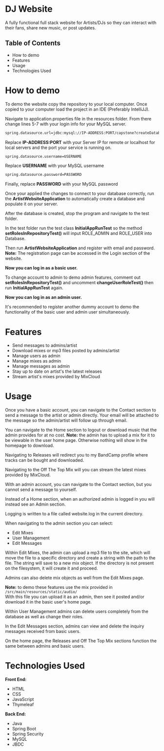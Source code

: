 # DJ Website

A fully functional full stack website for Artists/DJs so they can interact with their fans, share new music, or post updates. 

## Table of Contents

- How to demo
- Features
- Usage
- Technologies Used

# How to demo

To demo the website copy the repository to your local computer. Once copied to your computer load the project in an IDE (Preferably IntelliJJ).

Navigate to application.properties file in the resources folder. From there change lines 5-7 with your login info for your MySQL server.

```xml
spring.datasource.url=jdbc:mysql://IP-ADDRESS:PORT/capstone?createDatabaseIfNotExist=true
```
Replace **IP-ADDRESS:PORT** with your Server IP for remote or localhost for local servers and the port your service is running on.
```xml
spring.datasource.username=USERNAME
```
Replace **USERNAME** with your MySQL username
```xml
spring.datasource.password=PASSWORD
```
Finally, replace **PASSWORD** with your MySQL password

Once your applied the changes to connect to your database correctly, run the **ArtistWebsiteApplication** to automatically create a database and populate it on your server.

After the database is created, stop the program and navigate to the test folder.

In the test folder run the test class **InitialAppRunTest** so the method **setRolesInRepositoryTest()** will input ROLE_ADMIN and ROLE_USER into Database.

Then run **ArtistWebsiteApplication** and register with email and password. **Note:** The registration page can be accessed in the Login section of the website.

**Now you can log in as a basic user.**

To change account to admin to demo admin features, comment out **setRolesInRepositoryTest()** and uncomment **changeUserRoleTest()** then run **InitialAppRunTest** again.

**Now you can log in as an admin user.**

It's recommended to register another dummy account to demo the functionality of the basic user and admin user simultaneously.

# Features
- Send messages to admins/artist
- Download mixes or mp3 files posted by admins/artist
- Manage users as admin
- Manage mixes as admin
- Manage messages as admin
- Stay up to date on artist's the latest releases
- Stream artist's mixes provided by MixCloud

# Usage

Once you have a basic account, you can navigate to the Contact section to send a message to the artist or admin directly. Your email will be attached to the message so the admin/artist will follow up through email.

You can navigate to the Home section to logout or download music that the admin provides for at no cost. **Note:** the admin has to upload a mix for it to be viewable in the user home page.
Otherwise nothing will show in the homepage to download.

Navigating to Releases will redirect you to my BandCamp profile where tracks can be bought and downloaded.

Navigating to the Off The Top Mix will you can stream the latest mixes provided by MixCloud.

With an admin account, you can navigate to the Contact section, but you cannot send a message to yourself.

Instead of a Home section, when an authorized admin is logged in you will instead see an Admin section. 

Logging is written to a file called website.log in the current directory.

When navigating to the admin section you can select:
- Edit Mixes
- User Management
- Edit Messages

Within Edit Mixes, the admin can upload a mp3 file to the site, which will move the file to a specific directory and create a string with the path to the file. The string will save to a new mix object. If the directory is not present on the filesystem, it will create it and proceed.

Admins can also delete mix objects as well from the Edit Mixes page. 

**Note:** to demo these features use the mix provided in 
`/src/main/resources/static/audio/`<br> With this file you can upload it as an admin, then see it posted and/or download it in the basic user's home page.

Within User Management admins can delete users completely from the database as well as change their roles.

In the Edit Messages section, admins can view and delete the inquiry messages received from basic users.

On the home page, the Releases and Off The Top Mix sections function the same between admins and basic users.

# Technologies Used

**Front End:**
- HTML
- CSS
- JavaScript
- Thymeleaf

**Back End:**
- Java
- Spring Boot
- Spring Security
- MySQL
- JBDC

